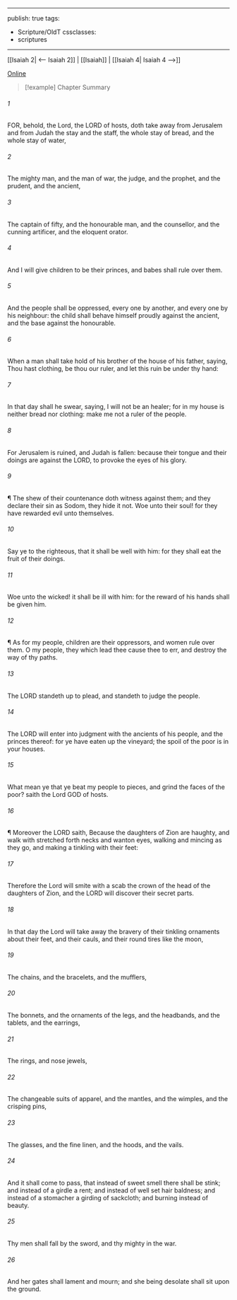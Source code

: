 

---
publish: true
tags:
  - Scripture/OldT
cssclasses:
  - scriptures
---
[[Isaiah 2| <-- Isaiah 2]] | [[Isaiah]] | [[Isaiah 4| Isaiah 4 -->]]

[Online](https://churchofjesuschrist.org/study/scriptures/ot/isa/3?lang=eng)

>[!example] Chapter Summary
>
###### 1
FOR, behold, the Lord, the LORD of hosts, doth take away from Jerusalem and from Judah the stay and the staff, the whole stay of bread, and the whole stay of water,
###### 2
The mighty man, and the man of war, the judge, and the prophet, and the prudent, and the ancient,
###### 3
The captain of fifty, and the honourable man, and the counsellor, and the cunning artificer, and the eloquent orator.
###### 4
And I will give children to be their princes, and babes shall rule over them.
###### 5
And the people shall be oppressed, every one by another, and every one by his neighbour: the child shall behave himself proudly against the ancient, and the base against the honourable.
###### 6
When a man shall take hold of his brother of the house of his father, saying, Thou hast clothing, be thou our ruler, and let this ruin be under thy hand:
###### 7
In that day shall he swear, saying, I will not be an healer; for in my house is neither bread nor clothing: make me not a ruler of the people.
###### 8
For Jerusalem is ruined, and Judah is fallen: because their tongue and their doings are against the LORD, to provoke the eyes of his glory.
###### 9
¶ The shew of their countenance doth witness against them; and they declare their sin as Sodom, they hide it not.  Woe unto their soul!  for they have rewarded evil unto themselves.
###### 10
Say ye to the righteous, that it shall be well with him: for they shall eat the fruit of their doings.
###### 11
Woe unto the wicked!  it shall be ill with him: for the reward of his hands shall be given him.
###### 12
¶ As for my people, children are their oppressors, and women rule over them.  O my people, they which lead thee cause thee to err, and destroy the way of thy paths.
###### 13
The LORD standeth up to plead, and standeth to judge the people.
###### 14
The LORD will enter into judgment with the ancients of his people, and the princes thereof: for ye have eaten up the vineyard; the spoil of the poor is in your houses.
###### 15
What mean ye that ye beat my people to pieces, and grind the faces of the poor?  saith the Lord GOD of hosts.
###### 16
¶ Moreover the LORD saith, Because the daughters of Zion are haughty, and walk with stretched forth necks and wanton eyes, walking and mincing as they go, and making a tinkling with their feet:
###### 17
Therefore the Lord will smite with a scab the crown of the head of the daughters of Zion, and the LORD will discover their secret parts.
###### 18
In that day the Lord will take away the bravery of their tinkling ornaments about their feet, and their cauls, and their round tires like the moon,
###### 19
The chains, and the bracelets, and the mufflers,
###### 20
The bonnets, and the ornaments of the legs, and the headbands, and the tablets, and the earrings,
###### 21
The rings, and nose jewels,
###### 22
The changeable suits of apparel, and the mantles, and the wimples, and the crisping pins,
###### 23
The glasses, and the fine linen, and the hoods, and the vails.
###### 24
And it shall come to pass, that instead of sweet smell there shall be stink; and instead of a girdle a rent; and instead of well set hair baldness; and instead of a stomacher a girding of sackcloth; and burning instead of beauty.
###### 25
Thy men shall fall by the sword, and thy mighty in the war.
###### 26
And her gates shall lament and mourn; and she being desolate shall sit upon the ground.



